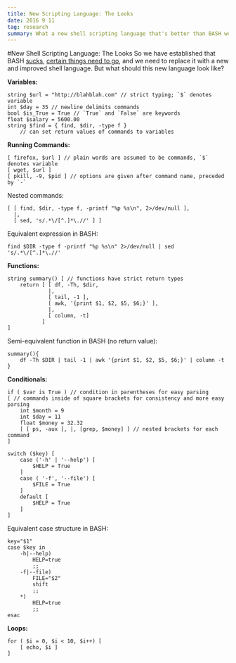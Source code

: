 ```yaml
---
title: New Scripting Language: The Looks 
date: 2016 9 11
tag: research
summary: What a new shell scripting language that's better than BASH would look like
---
```


#New Shell Scripting Language: The Looks
So we have established that BASH 
[sucks](http://bashfulbytes.com/posts/bash_sux.html), 
[certain things need to go](http://bashfulbytes.com/posts/bash_problems.html), 
and we need to replace it with a new and improved shell language. But what should
this new language look like?


__Variables:__  
	
	string $url = "http://blahblah.com" // strict typing; `$` denotes variable
	int $day = 35 // newline delimits commands
	bool $is_True = True // `True` and `False` are keywords
	float $salary = 5600.00
	string $find = { find, $dir, -type f } 
		// can set return values of commands to variables

__Running Commands:__  
  
	[ firefox, $url ] // plain words are assumed to be commands, `$` denotes variable
	[ wget, $url ]
	[ pkill, -9, $pid ] // options are given after command name, preceded by `-`  

Nested commands:  

	[ [ find, $dir, -type f, -printf "%p %s\n", 2>/dev/null ],
	  |, 
	  [ sed, 's/.*\/[^.]*\.//' ] ] 

Equivalent expression in BASH:   

	find $DIR -type f -printf "%p %s\n" 2>/dev/null | sed 's/.*\/[^.]*\.//'

__Functions:__  
	
	string summary() [ // functions have strict return types
		return [ [ df, -Th, $dir,
				 |,
				 [ tail, -1 ],
				 [ awk, '{print $1, $2, $5, $6;}' ],
				 |,
				 [ column, -t]
			   ]
	]

Semi-equivalent function in BASH (no return value):  
	
	summary(){
		df -Th $DIR | tail -1 | awk '{print $1, $2, $5, $6;}' | column -t
	}

__Conditionals:__  
	
	if ( $var is True ) // condition in parentheses for easy parsing
	[ // commands inside of square brackets for consistency and more easy parsing
		int $month = 9
		int $day = 11
		float $money = 32.32
		[ [ ps, -aux ], |, [grep, $money] ] // nested brackets for each command 
	] 
	  
	switch ($key) [
		case ('-h' | '--help') [
			$HELP = True
		]
		case ( '-f', '--file') [
			$FILE = True
		]
		default [
			$HELP = True
		]
	]
		

Equivalent case structure in BASH:  
	
	key="$1"
	case $key in
		-h|--help)
		    HELP=true
			;;
		-f|--file)
			FILE="$2"
			shift
			;;
		*)
			HELP=true
			;;
	esac

__Loops:__  
	
	for ( $i = 0, $i < 10, $i++) [
		[ echo, $i ]
	]


